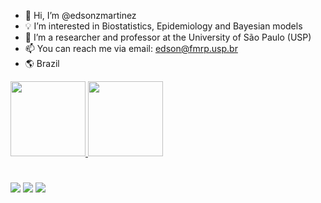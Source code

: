 - 👋 Hi, I’m @edsonzmartinez
- 💡 I’m interested in Biostatistics, Epidemiology and Bayesian models
- 🏢 I’m a researcher and professor at the University of São Paulo (USP)
- 📫 You can reach me via email: edson@fmrp.usp.br
- :earth_americas: Brazil

<!---
edsonzmartinez/edsonzmartinez is a ✨ special ✨ repository because its `README.md` (this file) appears on your GitHub profile.
You can click the Preview link to take a look at your changes.
--->

<div>
<a href="https://github.com/edsonzmartinez">
<img height="120em" src="https://github-readme-stats.vercel.app/api/top-langs/?username=edsonzmartinez&layout=compact&langs_count=7&theme=dracula"/>
<img height="120em" src="https://github-readme-stats.vercel.app/api?username=edsonzmartinez&show_icons=true&theme=dracula&include_all_commits=true&count_private=true"/>
</div>
  
# 
<div>
<a href="https://instagram.com/edsonzangiacomimartinez/" target="_blank"><img src="https://img.shields.io/badge/-Instagram-%23E4405F?style=for-the-badge&logo=instagram&logoColor=white" target="_blank"></a>
<a href = "mailto:edson@fmrp.usp.br"><img src="https://img.shields.io/badge/Gmail-D14836?style=for-the-badge&logo=gmail&logoColor=white" target="_blank"></a>
<a href="https://www.linkedin.com/in/edson-martinez-577002117/" target="_blank"><img src="https://img.shields.io/badge/-LinkedIn-%230077B5?style=for-the-badge&logo=linkedin&logoColor=white" target="_blank"></a>   
</div>
